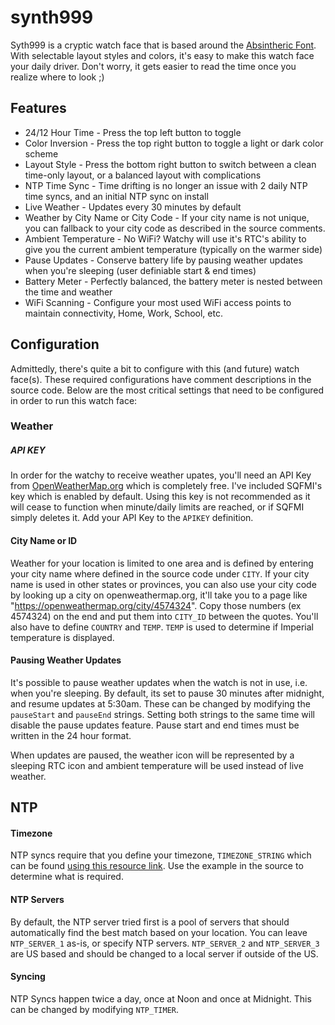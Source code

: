 # synth999
Syth999 is a cryptic watch face that is based around the [Absintheric Font](https://www.fontspace.com/absinthelyric-print-font-f30853). With selectable layout styles and colors, it's easy to make this watch face your daily driver. Don't worry, it gets easier to read the time once you realize where to look ;)

## Features
* 24/12 Hour Time - Press the top left button to toggle
* Color Inversion - Press the top right button to toggle a light or dark color scheme
* Layout Style - Press the bottom right button to switch between a clean time-only layout, or a balanced layout with complications
* NTP Time Sync - Time drifting is no longer an issue with 2 daily NTP time syncs, and an initial NTP sync on install
* Live Weather - Updates every 30 minutes by default
* Weather by City Name or City Code - If your city name is not unique, you can fallback to your city code as described in the source comments.
* Ambient Temperature - No WiFi? Watchy will use it's RTC's ability to give you the current ambient temperature (typically on the warmer side)
* Pause Updates - Conserve battery life by pausing weather updates when you're sleeping (user definiable start & end times)
* Battery Meter - Perfectly balanced, the battery meter is nested between the time and weather
* WiFi Scanning - Configure your most used WiFi access points to maintain connectivity, Home, Work, School, etc.

## Configuration
Admittedly, there's quite a bit to configure with this (and future) watch face(s). These required configurations have comment descriptions in the source code. Below are the most critical settings that need to be configured in order to run this watch face:

### Weather
##### API KEY
In order for the watchy to receive weather upates, you'll need an API Key from [OpenWeatherMap.org](https://openweathermap.org/appid) which is completely free. I've included SQFMI's key which is enabled by default. Using this key is not recommended as it will cease to function when minute/daily limits are reached, or if SQFMI simply deletes it. Add your API Key to the `APIKEY` definition.

#### City Name or ID
Weather for your location is limited to one area and is defined by entering your city name where defined in the source code under `CITY`. If your city name is used in other states or provinces, you can also use your city code by looking up a city on openweathermap.org, it'll take you to a page like "https://openweathermap.org/city/4574324". Copy those numbers (ex 4574324) on the end and put them into `CITY_ID` between the quotes. You'll also have to define `COUNTRY` and `TEMP`. `TEMP` is used to determine if Imperial temperature is displayed.

#### Pausing Weather Updates
It's possible to pause weather updates when the watch is not in use, i.e. when you're sleeping. By default, its set to pause 30 minutes after midnight, and resume updates at 5:30am. These can be changed by modifying the `pauseStart` and `pauseEnd` strings. Setting both strings to the same time will disable the pause updates feature. Pause start and end times must be written in the 24 hour format.

When updates are paused, the weather icon will be represented by a sleeping RTC icon and ambient temperature will be used instead of live weather.

## NTP
#### Timezone
NTP syncs require that you define your timezone, `TIMEZONE_STRING` which can be found [using this resource link](https://github.com/nayarsystems/posix_tz_db/blob/master/zones.json). Use the example in the source to determine what is required. 

#### NTP Servers
By default, the NTP server tried first is a pool of servers that should automatically find the best match based on your location. You can leave `NTP_SERVER_1` as-is, or specify NTP servers. `NTP_SERVER_2` and `NTP_SERVER_3` are US based and should be changed to a local server if outside of the US.

#### Syncing
NTP Syncs happen twice a day, once at Noon and once at Midnight. This can be changed by modifying `NTP_TIMER`.
